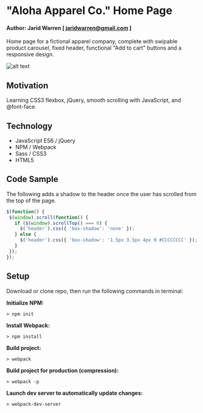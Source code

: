  # "Aloha Apparel Co." Home Page
 
 #### Author: Jarid Warren [ <jaridwarren@gmail.com> ]
 
Home page for a fictional apparel company, complete with swipable product carousel, fixed header, functional "Add to cart" buttons and a responsive design.
 
 ![alt text](./assets/images/demo.gif "Aloha Apparel Co. Home Page")
 
 ## Motivation

Learning CSS3 flexbox, jQuery, smooth scrolling with JavaScript, and @font-face.
 
 ## Technology
 
 * JavaScript ES6 / jQuery
 * NPM / Webpack 
 * Sass / CSS3
 * HTML5
 
 ## Code Sample
 
 The following adds a shadow to the header once the user has scrolled from the top of the page. 
 
 ```javascript
$(function() {
  $(window).scroll(function() {
    if ($(window).scrollTop() === 0) {
      $('header').css({ 'box-shadow': 'none' });
    } else {
      $('header').css({ 'box-shadow': '1.5px 3.5px 4px 0 #CCCCCCCC' });
    }
  });
});
```
## Setup
Download or clone repo, then run the following commands in terminal:

**Initialize NPM:**

`> npm init` 

**Install Webpack:**

`> npm install`

**Build project:**

`> webpack`

**Build project for production (compression):**

`> webpack -p`

**Launch dev server to automatically update changes:**

`> webpack-dev-server`
